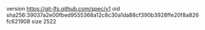 version https://git-lfs.github.com/spec/v1
oid sha256:39037a2e00fbed9555368a12c8c30a1da88cf390b3928ffe20f8a826fc621908
size 2522
